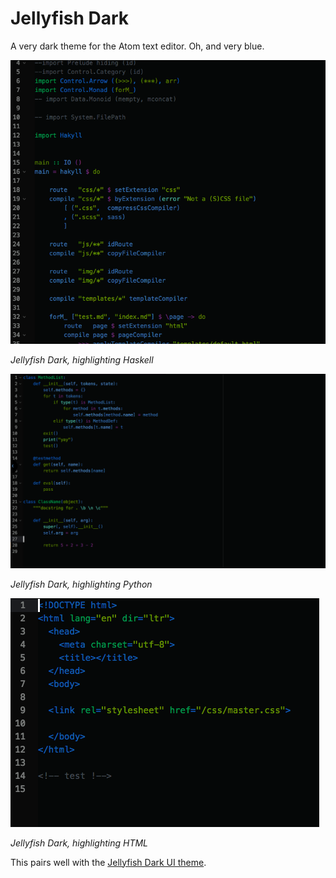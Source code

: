 # Jellyfish Dark

A very dark theme for the Atom text editor.
Oh, and very blue.



![Haskell Demo](https://github.com/fuzzballcat/jellyfish-dark-syntax/raw/master/img/haskell.png)

*Jellyfish Dark, highlighting Haskell*



![Python Demo](https://github.com/fuzzballcat/jellyfish-dark-syntax/raw/master/img/python.png)

*Jellyfish Dark, highlighting Python*



![HTML Demo](https://github.com/fuzzballcat/jellyfish-dark-syntax/raw/master/img/html.png)

*Jellyfish Dark, highlighting HTML*



This pairs well with the [Jellyfish Dark UI theme](https://atom.io/themes/jellyfish-dark-ui).
